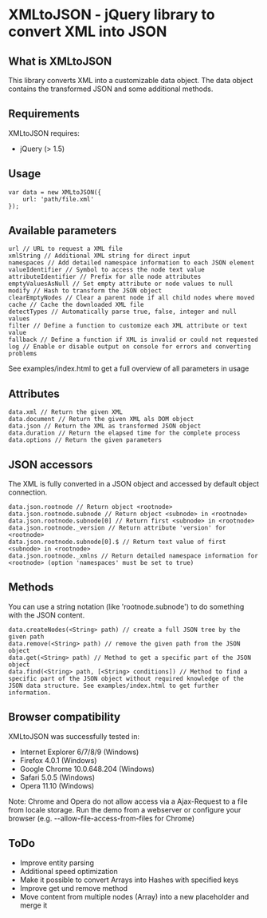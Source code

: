 # XMLtoJSON - jQuery library to convert XML into JSON

## What is XMLtoJSON

This library converts XML into a customizable data object. The data object contains the transformed JSON and some additional methods.


## Requirements

XMLtoJSON requires:

* jQuery (> 1.5)


## Usage

	var data = new XMLtoJSON({
		url: 'path/file.xml'
	});


## Available parameters

	url // URL to request a XML file
	xmlString // Additional XML string for direct input
	namespaces // Add detailed namespace information to each JSON element
	valueIdentifier // Symbol to access the node text value
	attributeIdentifier // Prefix for alle node attributes
	emptyValuesAsNull // Set empty attribute or node values to null
	modify // Hash to transform the JSON object
	clearEmptyNodes // Clear a parent node if all child nodes where moved
	cache // Cache the downloaded XML file
	detectTypes // Automatically parse true, false, integer and null values
	filter // Define a function to customize each XML attribute or text value
	fallback // Define a function if XML is invalid or could not requested
	log // Enable or disable output on console for errors and converting problems

See examples/index.html to get a full overview of all parameters in usage


## Attributes

	data.xml // Return the given XML
	data.document // Return the given XML als DOM object
	data.json // Return the XML as transformed JSON object
	data.duration // Return the elapsed time for the complete process
	data.options // Return the given parameters


## JSON accessors

The XML is fully converted in a JSON object and accessed by default object connection.

	data.json.rootnode // Return object <rootnode>
	data.json.rootnode.subnode // Return object <subnode> in <rootnode>
	data.json.rootnode.subnode[0] // Return first <subnode> in <rootnode>
	data.json.rootnode._version // Return attribute 'version' for <rootnode>
	data.json.rootnode.subnode[0].$ // Return text value of first <subnode> in <rootnode>
	data.json.rootnode._xmlns // Return detailed namespace information for <rootnode> (option 'namespaces' must be set to true)


## Methods

You can use a string notation (like 'rootnode.subnode') to do something with the JSON content.

	data.createNodes(<String> path) // create a full JSON tree by the given path
	data.remove(<String> path) // remove the given path from the JSON object
	data.get(<String> path) // Method to get a specific part of the JSON object
	data.find(<String> path, [<String> conditions]) // Method to find a specific part of the JSON object without required knowledge of the JSON data structure. See examples/index.html to get further information.


## Browser compatibility

XMLtoJSON was successfully tested in:

* Internet Explorer 6/7/8/9 (Windows)
* Firefox 4.0.1 (Windows)
* Google Chrome 10.0.648.204 (Windows)
* Safari 5.0.5 (Windows)
* Opera 11.10 (Windows)

Note: Chrome and Opera do not allow access via a Ajax-Request to a file from locale storage. Run the demo from a webserver or configure your browser (e.g. --allow-file-access-from-files for Chrome)

## ToDo

* Improve entity parsing
* Additional speed optimization
* Make it possible to convert Arrays into Hashes with specified keys
* Improve get und remove method
* Move content from multiple nodes (Array) into a new placeholder and merge it